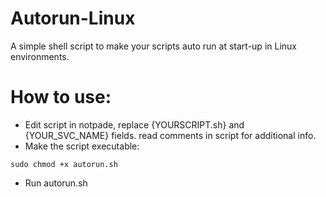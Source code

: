 # Autorun-Linux
A simple shell script to make your scripts auto run at start-up in Linux environments.
# How to use:
- Edit script in notpade, replace {YOURSCRIPT.sh} and {YOUR_SVC_NAME} fields. read comments in script for additional info. 
- Make the script executable: 
```
sudo chmod +x autorun.sh
```
- Run autorun.sh
